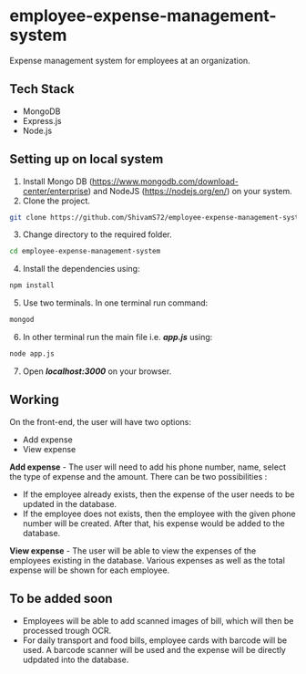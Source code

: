 # employee-expense-management-system
Expense management system for employees at an organization.
## Tech Stack
- MongoDB
- Express.js
- Node.js

## Setting up on local system


1) Install Mongo DB (https://www.mongodb.com/download-center/enterprise) and NodeJS (https://nodejs.org/en/) on your system.
2) Clone the project.

```bash
git clone https://github.com/ShivamS72/employee-expense-management-system.git
```
3) Change directory to the required folder. 

```bash
cd employee-expense-management-system
```
4) Install the dependencies using:
```bash
npm install
```
5) Use two terminals. In one terminal run command:
 ```bash
mongod
``` 
6) In other terminal run the main file i.e. ***app.js*** using:
```bash
node app.js
```
7) Open ***localhost:3000*** on your browser.

## Working
On the front-end, the user will have two options:
- Add expense
- View expense

**Add expense** - The user will need to add his phone number, name, select the type of expense and the amount. There can be two possibilities :
* If the employee already exists, then the expense of the user needs to be updated in the database.
* If the employee does not exists, then the employee with the given phone number will be created. After that, his expense would be added to the database.

**View expense** - The user will be able to view the expenses of the employees existing in the database. Various expenses as well as the total expense will be shown for each employee.

## To be added soon
* Employees will be able to add scanned images of bill, which will then be processed trough OCR.
* For daily transport and food bills, employee cards with barcode will be used. A barcode scanner will be used and the expense will be directly udpdated into the database.
